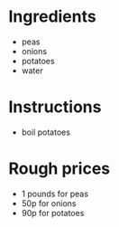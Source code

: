 # Ingredients
- peas
- onions
- potatoes
- water
# Instructions
- boil potatoes
# Rough prices
- 1 pounds for peas
- 50p for onions
- 90p for potatoes
